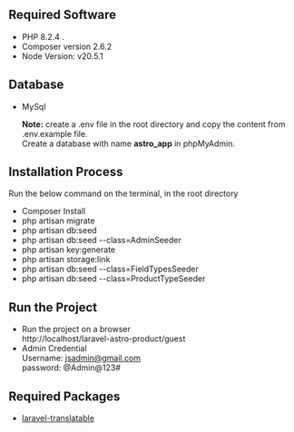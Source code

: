 ## Required Software
- PHP 8.2.4 .
- Composer version 2.6.2
- Node Version: v20.5.1

## Database
- MySql

  <strong>Note:</strong> create a .env file in the root directory and copy the content from .env.example file. <br />
        Create a database with name <strong>astro_app</strong> in phpMyAdmin.

## Installation Process
Run the below command on the terminal, in the root directory
- Composer Install
- php artisan migrate
- php artisan db:seed
- php artisan db:seed --class=AdminSeeder
- php artisan key:generate
- php artisan storage:link
- php artisan db:seed --class=FieldTypesSeeder
- php artisan db:seed --class=ProductTypeSeeder


## Run the Project 
- Run the project on a browser <br />
  http://localhost/laravel-astro-product/guest
- Admin Credential <br />
  Username: jsadmin@gmail.com <br />
  password: @Admin@123#


## Required Packages 
- [laravel-translatable](https://github.com/Astrotomic/laravel-translatable)

